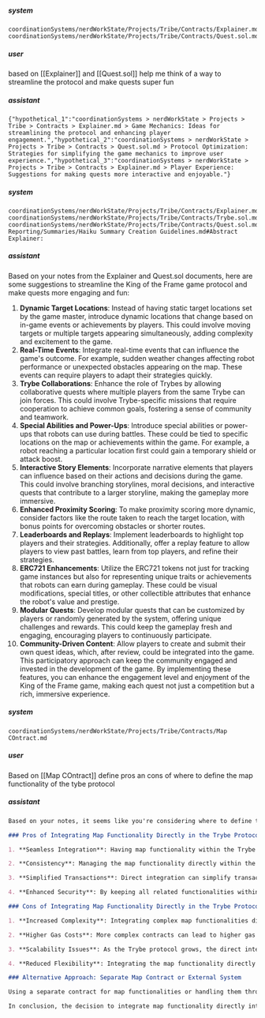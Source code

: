 ##### system
```sc-context
coordinationSystems/nerdWorkState/Projects/Tribe/Contracts/Explainer.md
coordinationSystems/nerdWorkState/Projects/Tribe/Contracts/Quest.sol.md
```

##### user
based on [[Explainer]] and [[Quest.sol]] help me think of a way to streamline the protocol and make quests super fun

##### assistant
```lookup
{"hypothetical_1":"coordinationSystems > nerdWorkState > Projects > Tribe > Contracts > Explainer.md > Game Mechanics: Ideas for streamlining the protocol and enhancing player engagement.","hypothetical_2":"coordinationSystems > nerdWorkState > Projects > Tribe > Contracts > Quest.sol.md > Protocol Optimization: Strategies for simplifying the game mechanics to improve user experience.","hypothetical_3":"coordinationSystems > nerdWorkState > Projects > Tribe > Contracts > Explainer.md > Player Experience: Suggestions for making quests more interactive and enjoyable."}
```

##### system
```sc-context
coordinationSystems/nerdWorkState/Projects/Tribe/Contracts/Explainer.md#
coordinationSystems/nerdWorkState/Projects/Tribe/Contracts/Trybe.sol.md#
coordinationSystems/nerdWorkState/Projects/Tribe/Contracts/Quest.sol.md#
Reporting/Summaries/Haiku Summary Creation Guidelines.md#Abstract Explainer:
```

##### assistant
Based on your notes from the Explainer and Quest.sol documents, here are some suggestions to streamline the King of the Frame game protocol and make quests more engaging and fun:
1. **Dynamic Target Locations**: Instead of having static target locations set by the game master, introduce dynamic locations that change based on in-game events or achievements by players. This could involve moving targets or multiple targets appearing simultaneously, adding complexity and excitement to the game.
2. **Real-Time Events**: Integrate real-time events that can influence the game's outcome. For example, sudden weather changes affecting robot performance or unexpected obstacles appearing on the map. These events can require players to adapt their strategies quickly.
3. **Trybe Collaborations**: Enhance the role of Trybes by allowing collaborative quests where multiple players from the same Trybe can join forces. This could involve Trybe-specific missions that require cooperation to achieve common goals, fostering a sense of community and teamwork.
4. **Special Abilities and Power-Ups**: Introduce special abilities or power-ups that robots can use during battles. These could be tied to specific locations on the map or achievements within the game. For example, a robot reaching a particular location first could gain a temporary shield or attack boost.
5. **Interactive Story Elements**: Incorporate narrative elements that players can influence based on their actions and decisions during the game. This could involve branching storylines, moral decisions, and interactive quests that contribute to a larger storyline, making the gameplay more immersive.
6. **Enhanced Proximity Scoring**: To make proximity scoring more dynamic, consider factors like the route taken to reach the target location, with bonus points for overcoming obstacles or shorter routes.
7. **Leaderboards and Replays**: Implement leaderboards to highlight top players and their strategies. Additionally, offer a replay feature to allow players to view past battles, learn from top players, and refine their strategies.
8. **ERC721 Enhancements**: Utilize the ERC721 tokens not just for tracking game instances but also for representing unique traits or achievements that robots can earn during gameplay. These could be visual modifications, special titles, or other collectible attributes that enhance the robot's value and prestige.
9. **Modular Quests**: Develop modular quests that can be customized by players or randomly generated by the system, offering unique challenges and rewards. This could keep the gameplay fresh and engaging, encouraging players to continuously participate.
10. **Community-Driven Content**: Allow players to create and submit their own quest ideas, which, after review, could be integrated into the game. This participatory approach can keep the community engaged and invested in the development of the game.
By implementing these features, you can enhance the engagement level and enjoyment of the King of the Frame game, making each quest not just a competition but a rich, immersive experience.

##### system
```sc-context
coordinationSystems/nerdWorkState/Projects/Tribe/Contracts/Map COntract.md
```

##### user
Based on [[Map COntract]] define pros an cons of where to define the map functionality of the tybe protocol

##### assistant
```md
Based on your notes, it seems like you're considering where to define the map functionality within the Trybe protocol. While the specific details of the "Map Contract" are not provided in the notes, I can offer a general analysis of the pros and cons of defining map functionality directly within the Trybe protocol versus handling it through a separate contract or external system.

### Pros of Integrating Map Functionality Directly in the Trybe Protocol:

1. **Seamless Integration**: Having map functionality within the Trybe protocol ensures that all related features and data are tightly integrated. This can lead to more efficient data handling and less complexity when performing operations that involve both Trybe attributes and geographical data.

2. **Consistency**: Managing the map functionality directly within the Trybe protocol can help maintain consistency in data management and interaction logic, reducing the risk of discrepancies between different components of the system.

3. **Simplified Transactions**: Direct integration can simplify transaction processes by reducing the need for cross-contract calls, which might save on transaction costs and reduce the complexity of interactions for users.

4. **Enhanced Security**: By keeping all related functionalities within a single contract, you can more easily enforce security measures and ensure that all components adhere to the same security protocols.

### Cons of Integrating Map Functionality Directly in the Trybe Protocol:

1. **Increased Complexity**: Integrating complex map functionalities directly into the Trybe protocol can significantly increase the complexity of the contract. This might make the contract harder to maintain and upgrade.

2. **Higher Gas Costs**: More complex contracts can lead to higher gas costs for deployment and operations. This is particularly relevant in scenarios where map-related functionalities require frequent updates or computations.

3. **Scalability Issues**: As the Trybe protocol grows, the direct integration of map functionality could lead to scalability issues, especially if the map functionalities are data-intensive or require frequent access and updates.

4. **Reduced Flexibility**: Integrating the map functionality directly into the Trybe protocol could reduce flexibility. Making changes to the map functionality would require updates to the core protocol, which might be cumbersome and could potentially affect other components of the protocol.

### Alternative Approach: Separate Map Contract or External System

Using a separate contract for map functionalities or handling them through an external system can offer flexibility and potentially reduce the load on the main Trybe contract. This approach allows for easier updates and scalability but might introduce challenges in ensuring consistent data integration and might increase the complexity of interactions between different components.

In conclusion, the decision to integrate map functionality directly into the Trybe protocol or handle it through a separate system should be based on the specific requirements, expected load, and frequency of updates required by the map functionalities. Considerations should include transaction costs, security, maintainability, and the overall architecture of the Trybe ecosystem.
```